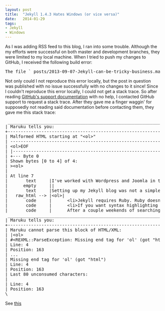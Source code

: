 ```yaml
---
layout: post
title:  "Jekyll 1.4.3 Hates Windows (or vice versa)"
date:   2014-01-29
tags:
- Jekyll
- Windows
---
```


As I was adding RSS feed to this blog, I ran into some trouble. Although the my efforts were successful on both master and development branches, they 
were limited to my local machine. When I tried to push my changes to GitHub, I received the following build error:

<pre>The file `_posts/2013-09-07-Jekyll-can-be-tricky-business.markdown` contains markdown errors</pre>

Not only could I not reproduce this error locally, but the post in question was published with no issue successfully with no changes to it since! Since I
couldn't reproduce this error locally, I could not get a stack trace. So after reading [GitHub's support documentation][github-jekyll] with no help, I contacted
GitHub support to request a stack trace. After they gave me a finger waggin' for supposedly not reading said documentation before contacting them, they 
gave me this stack trace:

<pre>
 ___________________________________________________________________________
| Maruku tells you:
+---------------------------------------------------------------------------
| Malformed HTML starting at "&lt;ol&gt;"
| ---------------------------------------------------------------------------
| &lt;ol&gt;EOF
| |---------------------------------------------------------------------------
| +--- Byte 0
| Shown bytes [0 to 4] of 4:
| &gt;&lt;ol&gt;
|
| At line 7
|       text     |I've worked with Wordpress and Joomla in the past, but Github pages do not support those and their &#91;documentation&#93;&#91;github-pages&#93; pointed me to &#91;Jekyll&#93;&#91;jekyll&#93;.|
|      empty     ||
|       text     |Setting up my Jekyll blog was not a simple task for a few reasons:|
|   raw_html --> |&lt;ol&gt;|
|       code     |      &lt;li&gt;Jekyll requires Ruby. Ruby doesn't play nice with Windows, which is the only brand of operating system that I use daily.&lt;/li&gt;|
|       code     |      &lt;li&gt;If you want syntax highlighting for code snippets, you will need to install &#91;Pygments&#93;&#91;pygments-link&#93;. However, in my case, Pygments kept breaking Jekyll. |
|       code     |      After a couple weekends of searching, I still had no solution and chose to just discard it.&lt;/li&gt;|
 ___________________________________________________________________________
| Maruku tells you:
+---------------------------------------------------------------------------
| Maruku cannot parse this block of HTML/XML:
| |&lt;ol&gt;
| &#35;&lt;REXML::ParseException: Missing end tag for 'ol' (got "html")
| Line: 4
| Position: 163
| ...
| Missing end tag for 'ol' (got "html")
| Line: 4
| Position: 163
| Last 80 unconsumed characters:
|
| Line: 4
| Position: 163
\___________________________________________________________________________
</pre>

See [this][jekyll-bug]

[github-jekyll]: https://help.github.com/articles/pages-don-t-build-unable-to-run-jekyll#viewing-build-error-messages
[jekyll-bug]: http://stackoverflow.com/questions/21137096/jekyll-error-running-jekyll-serve#
